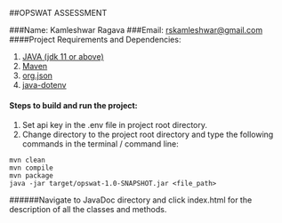 

##OPSWAT ASSESSMENT

###Name: Kamleshwar Ragava
###Email: rskamleshwar@gmail.com
####Project Requirements and Dependencies:

1. [JAVA (jdk 11 or above)](https://www.oracle.com/java/technologies/javase-jdk11-downloads.html)
2. [Maven](https://maven.apache.org/download.cgi)
3. [org.json](https://mvnrepository.com/artifact/org.json/json/20140107)
4. [java-dotenv](https://github.com/cdimascio/java-dotenv)

#### Steps to build and run the project:
1. Set api key in the .env file in project root directory.
2. Change directory to the project root directory and type the following commands in the terminal / command line:
```
mvn clean
mvn compile
mvn package
java -jar target/opswat-1.0-SNAPSHOT.jar <file_path>
```

######Navigate to JavaDoc directory and click index.html for the description of all the classes and methods.


